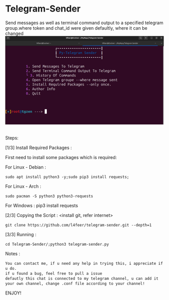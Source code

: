 # Telegram-Sender
Send messages as well as terminal command output to a specified telegram group.where token and chat_id were given defaultly, where it can be changed
</br>
![Sample](sample.png)
</br>
</br>

Steps:

[1/3] Install Required Packages : 

First need to install some packages which is required:

For Linux - Debian :

	sudo apt install python3 -y;sudo pip3 install requests;


For Linux - Arch : 

	sudo pacman -S python3 python3-requests


For Windows :
	pip3 install requests


[2/3] Copying the Script :    <install git, refer internet>

	git clone https://github.com/l4feer/telegram-sender.git --depth=1

[3/3] Running :

	cd Telegram-Sender/;python3 telegram-sender.py


Notes : 

	You can contact me, if u need any help in trying this, i appreciate if u do.
	if u found a bug, feel free to pull a issue
	defautly this chat is connected to my telegram channel, u can add it your own channel, change .conf file according to your channel!


ENJOY!
